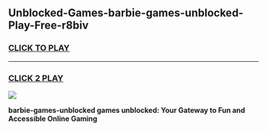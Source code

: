 
## Unblocked-Games-barbie-games-unblocked-Play-Free-r8biv
<h3>
<a href="https://premium76.site?title=barbie-games-unblocked&ref=15A">CLICK TO PLAY</a></h3>
<hr>

<h3>
<a href="https://premium76.site?title=barbie-games-unblocked&ref=15A">CLICK 2 PLAY</a>
  
</h3>

<a href="https://premium76.site?title=barbie-games-unblocked&ref=15A"><img src="https://clearcache.store/games.png"></a>


**barbie-games-unblocked games unblocked: Your Gateway to Fun and Accessible Online Gaming**
